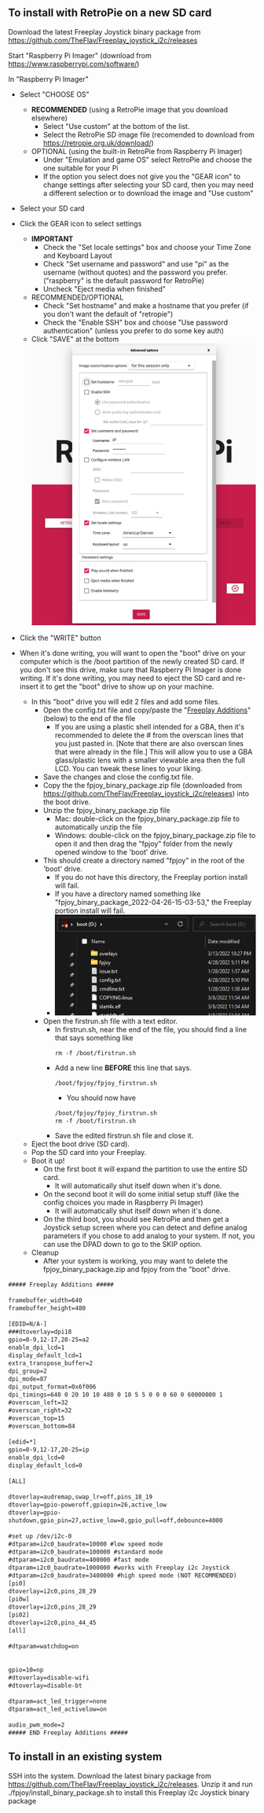 ## To install with RetroPie on a new SD card
Download the latest Freeplay Joystick binary package from https://github.com/TheFlav/Freeplay_joystick_i2c/releases

Start "Raspberry Pi Imager" (download from https://www.raspberrypi.com/software/)

In "Raspberry Pi Imager"

- Select "CHOOSE OS"
	- **RECOMMENDED** (using a RetroPie image that you download elsewhere)
		- Select "Use custom" at the bottom of the list.
		- Select the RetroPie SD image file (recomended to download from https://retropie.org.uk/download/)
	- OPTIONAL (using the built-in RetroPie from Raspberry Pi Imager)
		- Under "Emulation and game OS" select RetroPie and choose the one suitable for your Pi
		- If the option you select does not give you the "GEAR icon" to change settings after selecting your SD card, then you may need a different selection or to download the image and "Use custom"
- Select your SD card
- Click the GEAR icon to select settings
	- **IMPORTANT**
		- Check the "Set locale settings" box and choose your Time Zone and Keyboard Layout
		- Check "Set username and password" and use "pi" as the username (without quotes) and the password you prefer.  ("raspberry" is the default password for RetroPie)
		- Uncheck "Eject media when finished"
	- RECOMMENDED/OPTIONAL
		- Check "Set hostname" and make a hostname that you prefer (if you don't want the default of "retropie")
		- Check the "Enable SSH" box and choose "Use password authentication" (unless you prefer to do some key auth)
	- Click "SAVE" at the bottom
	![plot](./raspi_imager.jpg)

- Click the "WRITE" button
- When it's done writing, you will want to open the "boot" drive on your computer which is the /boot partition of the newly created SD card.  If you don't see this drive, make sure that Raspberry Pi Imager is done writing.  If it's done writing, you may need to eject the SD card and re-insert it to get the "boot" drive to show up on your machine.
	- In this "boot" drive you will edit 2 files and add some files.
		- Open the config.txt file and copy/paste the "[Freeplay Additions](#freeplay-additions)" (below) to the end of the file
			- If you are using a plastic shell intended for a GBA, then it's recommended to delete the # from the overscan lines that you just pasted in.  [Note that there are also overscan lines that were already in the file.]  This will allow you to use a GBA glass/plastic lens with a smaller viewable area then the full LCD.  You can tweak these lines to your liking.
		- Save the changes and close the config.txt file.
		- Copy the the fpjoy_binary_package.zip file (downloaded from https://github.com/TheFlav/Freeplay_joystick_i2c/releases) into the boot drive.
		- Unzip the fpjoy_binary_package.zip file
			- Mac:  double-click on the fpjoy_binary_package.zip file to automatically unzip the file
			- Windows:  double-click on the fpjoy_binary_package.zip file to open it and then drag the "fpjoy" folder from the newly opened window to the 'boot' drive. 
		- This should create a directory named "fpjoy" in the root of the 'boot' drive.
			- If you do not have this directory, the Freeplay portion install will fail.
			- If you have a directory named something like "fpjoy_binary_package_2022-04-26-15-03-53," the Freeplay portion install will fail.
			- ![plot](./fpjoy_directory.png)
		- Open the firstrun.sh file with a text editor.
			- In firstrun.sh, near the end of the file, you should find a line that says something like 
				```
				rm -f /boot/firstrun.sh
				```
			- Add a new line **BEFORE** this line that says.
				```
				/boot/fpjoy/fpjoy_firstrun.sh
				```
				- You should now have
				```
				/boot/fpjoy/fpjoy_firstrun.sh
				rm -f /boot/firstrun.sh
				```
			- Save the edited firstrun.sh file and close it.
	- Eject the boot drive (SD card).
	- Pop the SD card into your Freeplay.
	- Boot it up!
		- On the first boot it will expand the partition to use the entire SD card.
			- It will automatically shut itself down when it's done.
		- On the second boot it will do some initial setup stuff (like the config choices you made in Raspberry Pi Imager)
			- It will automatically shut itself down when it's done.
		- On the third boot, you should see RetroPie and then get a Joystick setup screen where you can detect and define analog parameters if you chose to add analog to your system.  If not, you can use the DPAD down to go to the SKIP option.
	- Cleanup
		- After your system is working, you may want to delete the fpjoy_binary_package.zip and fpjoy from the "boot" drive.

<a name="freeplay-additions"></a>
```
##### Freeplay Additions #####

framebuffer_width=640
framebuffer_height=480

[EDID=N/A-]
###dtoverlay=dpi18
gpio=0-9,12-17,20-25=a2
enable_dpi_lcd=1
display_default_lcd=1
extra_transpose_buffer=2
dpi_group=2
dpi_mode=87
dpi_output_format=0x6f006
dpi_timings=640 0 20 10 10 480 0 10 5 5 0 0 0 60 0 60000000 1
#overscan_left=32
#overscan_right=32
#overscan_top=15
#overscan_bottom=84

[edid=*]
gpio=0-9,12-17,20-25=ip
enable_dpi_lcd=0
display_default_lcd=0

[ALL]

dtoverlay=audremap,swap_lr=off,pins_18_19
dtoverlay=gpio-poweroff,gpiopin=26,active_low
dtoverlay=gpio-shutdown,gpio_pin=27,active_low=0,gpio_pull=off,debounce=4000

#set up /dev/i2c-0
#dtparam=i2c0_baudrate=10000 #low speed mode
#dtparam=i2c0_baudrate=100000 #standard mode
#dtparam=i2c0_baudrate=400000 #fast mode 
dtparam=i2c0_baudrate=1000000 #works with Freeplay i2c Joystick
#dtparam=i2c0_baudrate=3400000 #high speed mode (NOT RECOMMENDED)
[pi0]
dtoverlay=i2c0,pins_28_29
[pi0w]
dtoverlay=i2c0,pins_28_29
[pi02]
dtoverlay=i2c0,pins_44_45
[all]

#dtparam=watchdog=on


gpio=10=np
#dtoverlay=disable-wifi
#dtoverlay=disable-bt

dtparam=act_led_trigger=none
dtparam=act_led_activelow=on

audio_pwm_mode=2
##### END Freeplay Additions #####
```
	


## To install in an existing system
SSH into the system.  Download the latest binary package from https://github.com/TheFlav/Freeplay_joystick_i2c/releases.  Unzip it and run ./fpjoy/install_binary_package.sh to install this Freeplay i2c Joystick binary package

